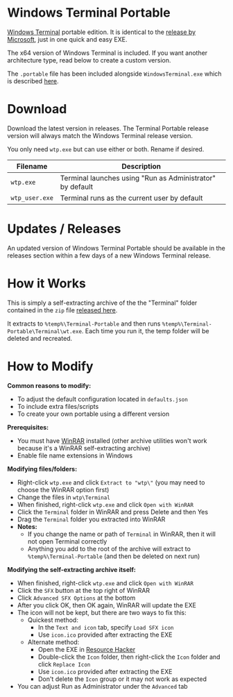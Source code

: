# Windows Terminal Portable

[Windows Terminal](https://github.com/microsoft/terminal) portable edition. It is identical to the [release by Microsoft](https://github.com/microsoft/terminal/releases), just in one quick and easy EXE.

The x64 version of Windows Terminal is included. If you want another architecture type, read below to create a custom version.

The `.portable` file has been included alongside `WindowsTerminal.exe` which is described [here](https://learn.microsoft.com/en-us/windows/terminal/distributions#windows-terminal-portable).

# Download

Download the latest version in releases. The Terminal Portable release version will always match the Windows Terminal release version.

You only need `wtp.exe` but can use either or both. Rename if desired.

|Filename|Description|
|--|--|
|`wtp.exe`|Terminal launches using "Run as Administrator" by default|
|`wtp_user.exe`|Terminal runs as the current user by default|

# Updates / Releases

An updated version of Windows Terminal Portable should be available in the releases section within a few days of a new Windows Terminal release.

# How it Works

This is simply a self-extracting archive of the the "Terminal" folder contained in the `zip` file [released here](https://github.com/microsoft/terminal/releases).

It extracts to `%temp%\Terminal-Portable` and then runs `%temp%\Terminal-Portable\Terminal\wt.exe`. Each time you run it, the temp folder will be deleted and recreated.

# How to Modify

**Common reasons to modify:**
- To adjust the default configuration located in `defaults.json`
- To include extra files/scripts
- To create your own portable using a different version

**Prerequisites:**
- You must have [WinRAR](https://www.rarlab.com/) installed (other archive utilities won't work because it's a WinRAR self-extracting archive)
- Enable file name extensions in Windows

**Modifying files/folders:**
- Right-click `wtp.exe` and click `Extract to "wtp\"` (you may need to choose the WinRAR option first)
- Change the files in `wtp\Terminal`
- When finished, right-click `wtp.exe` and click `Open with WinRAR`
- Click the `Terminal` folder in WinRAR and press Delete and then Yes
- Drag the `Terminal` folder you extracted into WinRAR
- **Notes:**
  - If you change the name or path of `Terminal` in WinRAR, then it will not open Terminal correctly
  - Anything you add to the root of the archive will extract to `%temp%\Terminal-Portable` (and then be deleted on next run)

**Modifying the self-extracting archive itself:**
- When finished, right-click `wtp.exe` and click `Open with WinRAR`
- Click the `SFX` button at the top right of WinRAR
- Click `Advanced SFX Options` at the bottom
- After you click OK, then OK again, WinRAR will update the EXE
- The icon will not be kept, but there are two ways to fix this:
  - Quickest method:
    - In the `Text and icon` tab, specify `Load SFX icon`
    - Use `icon.ico` provided after extracting the EXE
  - Alternate method:
    - Open the EXE in [Resource Hacker](http://angusj.com/resourcehacker/)
    - Double-click the `Icon` folder, then right-click the `Icon` folder and click `Replace Icon`
    - Use `icon.ico` provided after extracting the EXE
    - Don't delete the `Icon` group or it may not work as expected
- You can adjust Run as Administrator under the `Advanced` tab